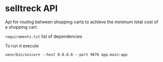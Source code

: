 
selltreck API 
====

Api for routing between shopping carts to achieve the minimum total cost of a shopping cart.

`requirements.txt` list of dependencies

To run it execute 

`venv/bin/uvicorn --host 0.0.0.0 --port 9876 app.main:app`
